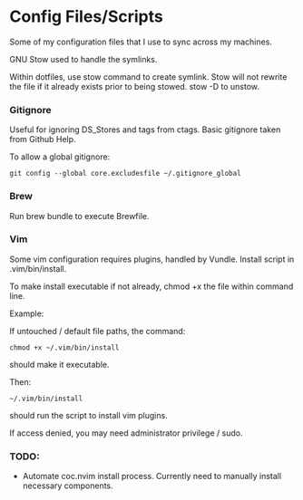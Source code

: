 # Config Files/Scripts
Some of my configuration files that I use to sync across my machines.

GNU Stow used to handle the symlinks.

Within dotfiles, use stow command to create symlink. Stow will not rewrite the file if it already exists prior to being stowed. stow -D to unstow.

### Gitignore
Useful for ignoring DS_Stores and tags from ctags. Basic gitignore taken from Github Help.

To allow a global gitignore:
```
git config --global core.excludesfile ~/.gitignore_global
```

### Brew
Run brew bundle to execute Brewfile.

### Vim
Some vim configuration requires plugins, handled by Vundle. Install script in .vim/bin/install.

To make install executable if not already, chmod +x the file within command line.

Example:

If untouched / default file paths, the command:
```
chmod +x ~/.vim/bin/install
```
should make it executable.

Then:
```
~/.vim/bin/install
```
should run the script to install vim plugins.

If access denied, you may need administrator privilege / sudo.

### TODO:

- Automate coc.nvim install process. Currently need to manually install necessary components.
